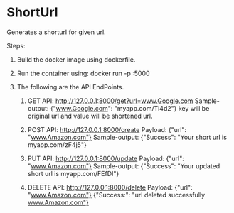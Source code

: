 # ShortUrl
Generates a shorturl for given url.

Steps:

1. Build the docker image using dockerfile.
2. Run the container using: 
   docker run -p <localport>:5000 <image-name>
   
3. The following are the API EndPoints.
   
    1) GET API:
       http://127.0.0.1:8000/get?url=www.Google.com
       Sample-output: {"www.Google.com": "myapp.com/Ti4d2"}
       key will be original url and value will be shortened url.
       
    2) POST API:
       http://127.0.0.1:8000/create
       Payload: {"url": "www.Amazon.com"}
       Sample-output: {"Success": "Your short url is myapp.com/zF4j5"}
       
    3) PUT API:
       http://127.0.0.1:8000/update
       Payload: {"url": "www.Amazon.com"}
       Sample-output: {"Success": "Your updated short url is myapp.com/FEfDI"}
   
    4) DELETE API:
       http://127.0.0.1:8000/delete
       Payload: {"url": "www.Amazon.com"}
       {"Success:": "url deleted successfully www.Amazon.com"}
